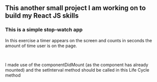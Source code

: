 <h2>This another small project I am working on to build my React JS skills</h2>


<h3>This is a simple stop-watch app</h3>


<p>In this exercise a timer appears on the screen and counts in seconds the amount of time user is on the page.
</p><br />
<p>I made use of the componentDidMount (as the component has already mounted) and the setInterval method should be called in this Life Cycle method</p>

